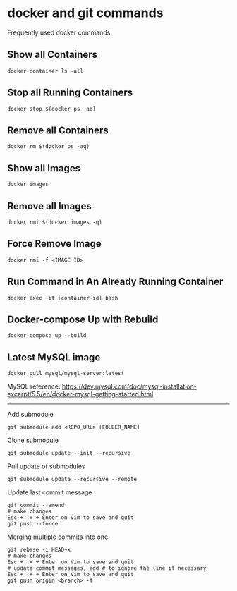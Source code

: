 # docker and git commands
Frequently used docker commands

## Show all Containers

```
docker container ls -all
```

## Stop all Running Containers

```
docker stop $(docker ps -aq)
```

## Remove all Containers

```
docker rm $(docker ps -aq)
```

## Show all Images

```
docker images
```

## Remove all Images

```
docker rmi $(docker images -q)
```

## Force Remove Image

```
docker rmi -f <IMAGE ID>
```

## Run Command in An Already Running Container

```
docker exec -it [container-id] bash
```

## Docker-compose Up with Rebuild

```
docker-compose up --build
```

## Latest MySQL image

```
docker pull mysql/mysql-server:latest
```

MySQL reference: https://dev.mysql.com/doc/mysql-installation-excerpt/5.5/en/docker-mysql-getting-started.html



------

Add submodule

```
git submodule add <REPO_URL> [FOLDER_NAME]
```

Clone submodule

```
git submodule update --init --recursive
```

Pull update of submodules

```
git submodule update --recursive --remote
```

Update last commit message

```
git commit --amend
# make changes
Esc + :x + Enter on Vim to save and quit
git push --force
```

Merging multiple commits into one

```
git rebase -i HEAD~x
# make changes
Esc + :x + Enter on Vim to save and quit
# update commit messages, add # to ignore the line if necessary
Esc + :x + Enter on Vim to save and quit
git push origin <branch> -f
```


